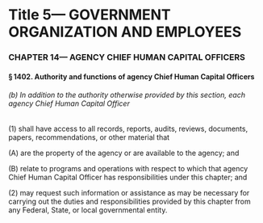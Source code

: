 
# Title 5— GOVERNMENT ORGANIZATION AND EMPLOYEES
### CHAPTER 14— AGENCY CHIEF HUMAN CAPITAL OFFICERS
#### § 1402. Authority and functions of agency Chief Human Capital Officers
###### (b) In addition to the authority otherwise provided by this section, each agency Chief Human Capital Officer

(1) shall have access to all records, reports, audits, reviews, documents, papers, recommendations, or other material that

(A) are the property of the agency or are available to the agency; and

(B) relate to programs and operations with respect to which that agency Chief Human Capital Officer has responsibilities under this chapter; and

(2) may request such information or assistance as may be necessary for carrying out the duties and responsibilities provided by this chapter from any Federal, State, or local governmental entity.
